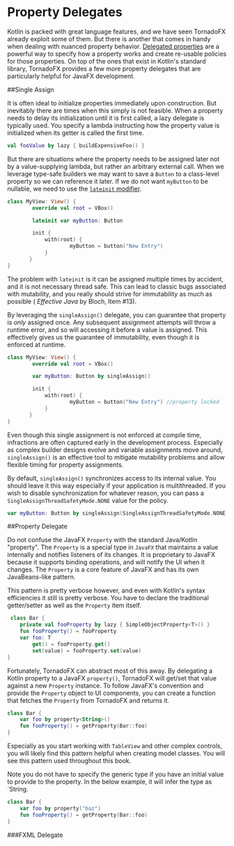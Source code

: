 # Property Delegates

Kotlin is packed with great language features, and we have seen TornadoFX already exploit some of them. But there is another that comes in handy when dealing with nuanced property behavior. [Delegated properties](https://kotlinlang.org/docs/reference/delegated-properties.html) are a powerful way to specify how a property works and create re-usable policies for those properties. On top of the ones that exist in Kotlin's standard library, TornadoFX provides a few more property delegates that are particularly helpful for JavaFX development. 

##Single Assign 

It is often ideal to initialize properties immediately upon construction. But inevitably there are times when this simply is not feasible. When a property needs to delay its initialization until it is first called, a lazy delegate is typically used. You specify a lambda instructing how the property value is initialized when its getter is called the first time.

```kotlin
val fooValue by lazy { buildExpensiveFoo() }
```

But there are situations where the property needs to be assigned later not by a value-supplying lambda, but rather an arbitrary external call. When we leverage type-safe builders we may want to save a `Button` to a class-level property so we can reference it later. If we do not want `myButton` to be nullable, we need to use the [`lateinit` modifier](https://kotlinlang.org/docs/reference/properties.html#late-initialized-properties). 

```kotlin
class MyView: View() {
        override val root = VBox()

        lateinit var myButton: Button

        init {
            with(root) {
                    myButton = button("New Entry")
            }
       }
}
```

The problem with `lateinit` is it can be assigned multiple times by accident, and it is not necessary thread safe. This can lead to classic bugs associated with mutability, and you really should strive for immutability as much as possible ( *Effective Java* by Bloch, Item #13).

By leveraging the `singleAssign()` delegate, you can guarantee that property is *only* assigned once. Any subsequent assignment attempts will throw a runtime error, and so will accessing it before a value is assigned. This effectively gives us the guarantee of immutability, even though it is enforced at runtime.

```kotlin
class MyView: View() {
        override val root = VBox()

        var myButton: Button by singleAssign()

        init {
            with(root) {
                    myButton = button("New Entry") //property locked
            }
       }
}
```

Even though this single assignment is not enforced at compile time, infractions are often captured early in the development process. Especially as complex builder designs evolve and variable assignments move around, `singleAssign()` is an effective tool to mitigate mutability problems and allow flexible timing for property assignments.

By default, `singleAssign()` synchronizes access to its internal value. You should leave it this way especially if your application is multithreaded. If you wish to disable synchronization for whatever reason, you can pass a `SingleAssignThreadSafetyMode.NONE` value for the policy. 

```kotlin
var myButton: Button by singleAssign(SingleAssignThreadSafetyMode.NONE)
```

##Property Delegate

Do not confuse the JavaFX `Property` with the standard Java/Kotlin "property". The `Property` is a special type in `JavaFX` that maintains a value internally and notifies listeners of its changes. It is proprietary to JavaFX because it supports binding operations, and will notify the UI when it changes. The `Property` is a core feature of JavaFX and has its own JavaBeans-like pattern.

This pattern is pretty verbose however, and even with Kotlin's syntax efficiencies it still is pretty verbose. You have to declare the traditional getter/setter as well as the `Property` item itself.

```kotlin
 class Bar { 
    private val fooProperty by lazy { SimpleObjectProperty<T>() }
    fun fooProperty() = fooProperty
    var foo: T
        get() = fooProperty.get()
        set(value) = fooProperty.set(value)
}
```

Fortunately, TornadoFX can abstract most of this away. By delegating a Kotlin property to a JavaFX `property()`, TornadoFX will get/set that value against a new `Property` instance. To follow JavaFX's convention and provide the `Property` object to UI components, you can create a function that fetches the `Property` from TornadoFX and returns it.

```kotlin
class Bar {
    var foo by property<String>()
    fun fooProperty() = getProperty(Bar::foo)
}
```

Especially as you start working with `TableView` and other complex controls, you will likely find this pattern helpful when creating model classes. You will see this pattern used throughout this book.

Note you do not have to specify the generic type if you have an initial value to provide to the property. In the below example, it will infer the type as `String.

```kotlin
class Bar {
    var foo by property("baz")
    fun fooProperty() = getProperty(Bar::foo)
}
```

###FXML Delegate


